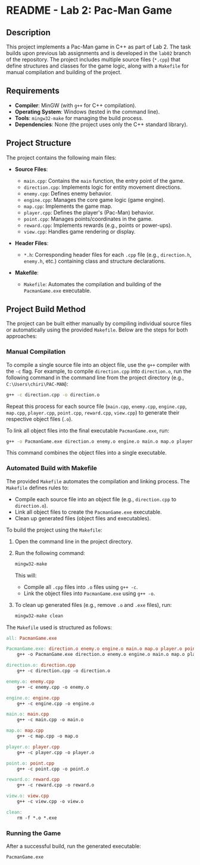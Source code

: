 # README - Lab 2: Pac-Man Game

## Description

This project implements a Pac-Man game in C++ as part of Lab 2. The task builds upon previous lab assignments and is developed in the `lab02` branch of the repository. The project includes multiple source files (`*.cpp`) that define structures and classes for the game logic, along with a `Makefile` for manual compilation and building of the project.

## Requirements

- **Compiler**: MinGW (with `g++` for C++ compilation).
- **Operating System**: Windows (tested in the command line).
- **Tools**: `mingw32-make` for managing the build process.
- **Dependencies**: None (the project uses only the C++ standard library).

## Project Structure

The project contains the following main files:

- **Source Files**:
  - `main.cpp`: Contains the `main` function, the entry point of the game.
  - `direction.cpp`: Implements logic for entity movement directions.
  - `enemy.cpp`: Defines enemy behavior.
  - `engine.cpp`: Manages the core game logic (game engine).
  - `map.cpp`: Implements the game map.
  - `player.cpp`: Defines the player's (Pac-Man) behavior.
  - `point.cpp`: Manages points/coordinates in the game.
  - `reward.cpp`: Implements rewards (e.g., points or power-ups).
  - `view.cpp`: Handles game rendering or display.

- **Header Files**:
  - `*.h`: Corresponding header files for each `.cpp` file (e.g., `direction.h`, `enemy.h`, etc.) containing class and structure declarations.

- **Makefile**:
  - `Makefile`: Automates the compilation and building of the `PacmanGame.exe` executable.

## Project Build Method

The project can be built either manually by compiling individual source files or automatically using the provided `Makefile`. Below are the steps for both approaches:

### Manual Compilation
To compile a single source file into an object file, use the `g++` compiler with the `-c` flag. For example, to compile `direction.cpp` into `direction.o`, run the following command in the command line from the project directory (e.g., `C:\Users\chiri\PAC-MAN`):

```bash
g++ -c direction.cpp -o direction.o
```

Repeat this process for each source file (`main.cpp`, `enemy.cpp`, `engine.cpp`, `map.cpp`, `player.cpp`, `point.cpp`, `reward.cpp`, `view.cpp`) to generate their respective object files (`.o`).

To link all object files into the final executable `PacmanGame.exe`, run:

```bash
g++ -o PacmanGame.exe direction.o enemy.o engine.o main.o map.o player.o point.o reward.o view.o
```

This command combines the object files into a single executable.

### Automated Build with Makefile
The provided `Makefile` automates the compilation and linking process. The `Makefile` defines rules to:
- Compile each source file into an object file (e.g., `direction.cpp` to `direction.o`).
- Link all object files to create the `PacmanGame.exe` executable.
- Clean up generated files (object files and executables).

To build the project using the `Makefile`:

1. Open the command line in the project directory.
2. Run the following command:
   ```bash
   mingw32-make
   ```
   This will:
   - Compile all `.cpp` files into `.o` files using `g++ -c`.
   - Link the object files into `PacmanGame.exe` using `g++ -o`.

3. To clean up generated files (e.g., remove `.o` and `.exe` files), run:
   ```bash
   mingw32-make clean
   ```

The `Makefile` used is structured as follows:
```makefile
all: PacmanGame.exe

PacmanGame.exe: direction.o enemy.o engine.o main.o map.o player.o point.o reward.o view.o
	g++ -o PacmanGame.exe direction.o enemy.o engine.o main.o map.o player.o point.o reward.o view.o

direction.o: direction.cpp
	g++ -c direction.cpp -o direction.o

enemy.o: enemy.cpp
	g++ -c enemy.cpp -o enemy.o

engine.o: engine.cpp
	g++ -c engine.cpp -o engine.o

main.o: main.cpp
	g++ -c main.cpp -o main.o

map.o: map.cpp
	g++ -c map.cpp -o map.o

player.o: player.cpp
	g++ -c player.cpp -o player.o

point.o: point.cpp
	g++ -c point.cpp -o point.o

reward.o: reward.cpp
	g++ -c reward.cpp -o reward.o

view.o: view.cpp
	g++ -c view.cpp -o view.o

clean:
	rm -f *.o *.exe
```

### Running the Game
After a successful build, run the generated executable:
```bash
PacmanGame.exe
```
